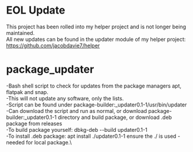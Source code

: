 # EOL Update
This project has been rolled into my helper project and is not longer being maintained.
<br>
All new updates can be found in the updater module of my helper project: https://github.com/jacobdavie7/helper
# package_updater
-Bash shell script to check for updates from the package managers apt, flatpak and snap.\
-This will not update any software, only the lists.\
-Script can be found under package-builder:_updater0.1-1/usr/bin/updater\
-Can download the script and run as normal, or download package-builder:_updater0.1-1 directory and build package, or download .deb package from releases\
-To build package yourself: dbkg-deb --build updater0.1-1\
-To install .deb package: apt install ./updater0.1-1  ensure the ./ is used - needed for local package.\
